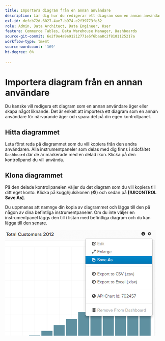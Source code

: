```yaml
---
title: Importera diagram från en annan användare
description: Lär dig hur du redigerar ett diagram som en annan användare äger eller skapar något liknande.
exl-id: defcb72d-6027-4ae7-b974-e2f39773fe32
role: Admin, Data Architect, Data Engineer, User
feature: Commerce Tables, Data Warehouse Manager, Dashboards
source-git-commit: 6e2f9e4a9e91212771e6f6baa8c2f8101125217a
workflow-type: tm+mt
source-wordcount: '169'
ht-degree: 0%

---
```


# Importera diagram från en annan användare

Du kanske vill redigera ett diagram som en annan användare äger eller skapa något liknande. Det är enkelt att importera ett diagram som en annan användare för närvarande äger och spara det på din egen kontrollpanel.

## Hitta diagrammet

Leta först reda på diagrammet som du vill kopiera från den andra användaren. Alla instrumentpaneler som delas med dig finns i sidofältet `Dashboard` där de är markerade med en delad ikon. Klicka på den kontrollpanel du vill använda.

## Klona diagrammet

På den delade kontrollpanelen väljer du det diagram som du vill kopiera till ditt eget konto. Klicka på kugghjulsikonen (![](../../assets/gear-icon.png)) och sedan på **[!UICONTROL Save As]**.

Du uppmanas att namnge din kopia av diagrammet och lägga till den på någon av dina befintliga instrumentpaneler. Om du inte väljer en instrumentpanel läggs den till i listan med befintliga diagram och du kan [lägga till den senare](../../data-user/dashboards/add-charts-dashboard.md).

![totalt antal kunder](../../assets/total-customers.png)
